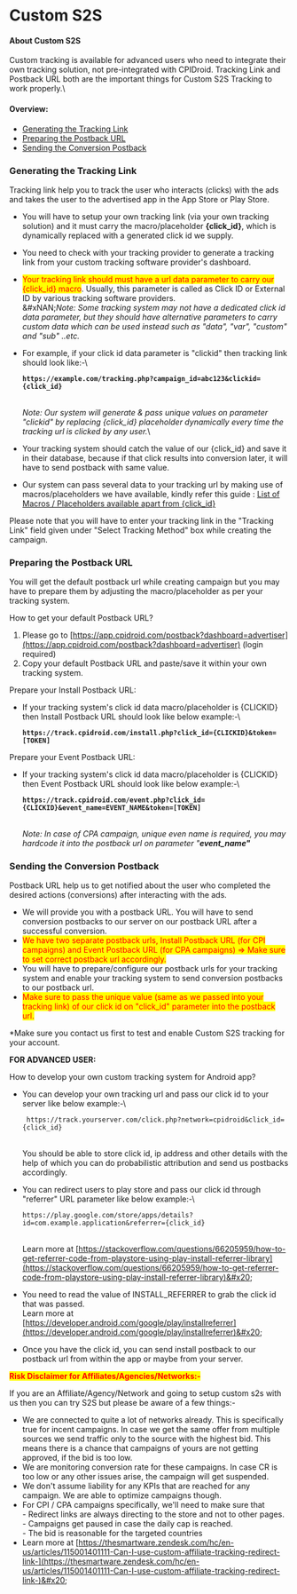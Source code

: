 # Custom S2S

#### **About Custom S2S**

Custom tracking is available for advanced users who need to integrate their own tracking solution, not pre-integrated with CPIDroid. Tracking Link and Postback URL both are the important things for Custom S2S Tracking to work properly.\


#### **Overview:**

* [Generating the Tracking Link](custom-s2s.md#h_01fedvwxkdt5pw4nb9qb6zaapb)
* [Preparing the Postback URL](custom-s2s.md#h_01fedy8x5ryvgw57e6fjtbxjwv)
* [Sending the Conversion Postback](custom-s2s.md#h_01fedy7vpts5166c9h7v07qc2x)

### Generating the Tracking Link <a href="#h_01fedvwxkdt5pw4nb9qb6zaapb" id="h_01fedvwxkdt5pw4nb9qb6zaapb"></a>

Tracking link help you to track the user who interacts (clicks) with the ads and takes the user to the advertised app in the App Store or Play Store.

* You will have to setup your own tracking link (via your own tracking solution) and it must carry the macro/placeholder **{click\_id}**, which is dynamically replaced with a generated click id we supply.
* You need to check with your tracking provider to generate a tracking link from your custom tracking software provider's dashboard.
* <mark style="color:red;">Your tracking link should must have a url data parameter to carry our {click\_id} macro</mark>. Usually, this parameter is called as Click ID or External ID by various tracking software providers.\
  &#xNAN;_&#x4E;ote: Some tracking system may not have a dedicated click id data parameter, but they should have alternative parameters to carry custom data which can be used instead such as "data", "var", "custom" and "sub" ..etc._
*   For example, if your click id data parameter is "clickid" then tracking link should look like:-\


    <pre><code><strong>https://example.com/tracking.php?campaign_id=abc123&#x26;clickid={click_id}
    </strong></code></pre>

    \
    _Note: Our system will generate & pass unique values on parameter "clickid" by replacing {click\_id} placeholder dynamically every time the tracking url is clicked by any user._\

* Your tracking system should catch the value of our {click\_id} and save it in their database, because if that click results into conversion later, it will have to send postback with same value.
* Our system can pass several data to your tracking url by making use of macros/placeholders we have available, kindly refer this guide : [List of Macros / Placeholders available apart from {click\_id}](https://thesmartware.zendesk.com/hc/en-us/articles/360026061891-List-of-Macros-Placeholders-available-apart-from-click-id-)&#x20;

Please note that you will have to enter your tracking link in the "Tracking Link" field given under "Select Tracking Method" box while creating the campaign.

### Preparing the Postback URL <a href="#h_01fedy8x5ryvgw57e6fjtbxjwv" id="h_01fedy8x5ryvgw57e6fjtbxjwv"></a>

You will get the default postback url while creating campaign but you may have to prepare them by adjusting the macro/placeholder as per your tracking system.

How to get your default Postback URL?

1. Please go to [https://app.cpidroid.com/postback?dashboard=advertiser](https://app.cpidroid.com/postback?dashboard=advertiser) (login required)
2. Copy your default Postback URL and paste/save it within your own tracking system.

Prepare your Install Postback URL:

*   If your tracking system's click id data macro/placeholder is {CLICKID} then Install Postback URL should look like below example:-\


    <pre><code><strong>https://track.cpidroid.com/install.php?click_id={CLICKID}&#x26;token=[TOKEN]
    </strong></code></pre>

Prepare your Event Postback URL:

*   If your tracking system's click id data macro/placeholder is {CLICKID} then Event Postback URL should look like below example:-\


    <pre><code><strong>https://track.cpidroid.com/event.php?click_id={CLICKID}&#x26;event_name=EVENT_NAME&#x26;token=[TOKEN]
    </strong></code></pre>

    \
    _Note: In case of CPA campaign, unique even name is required, you may hardcode it into the postback url on parameter "**event\_name"**_

### Sending the Conversion Postback <a href="#h_01fedy7vpts5166c9h7v07qc2x" id="h_01fedy7vpts5166c9h7v07qc2x"></a>

Postback URL help us to get notified about the user who completed the desired actions (conversions) after interacting with the ads.

* We will provide you with a postback URL. You will have to send conversion postbacks to our server on our postback URL after a successful conversion.
* <mark style="color:red;">We have two separate postback urls, Install Postback URL (for CPI campaigns) and Event Postback URL (for CPA campaigns) => Make sure to set correct postback url accordingly.</mark>
* You will have to prepare/configure our postback urls for your tracking system and enable your tracking system to send conversion postbacks to our postback url.
* <mark style="color:red;">Make sure to pass the unique value (same as we passed into your tracking link) of our click id on "click\_id" parameter into the postback url.</mark>

\*Make sure you contact us first to test and enable Custom S2S tracking for your account.

**FOR ADVANCED USER:**

How to develop your own custom tracking system for Android app?

*   You can develop your own tracking url and pass our click id to your server like below example:-\


    ```
     https://track.yourserver.com/click.php?network=cpidroid&click_id={click_id}
    ```

    \
    You should be able to store click id, ip address and other details with the help of which you can do probabilistic attribution and send us postbacks accordingly.
*   You can redirect users to play store and pass our click id through "referrer" URL parameter like below example:-\


    ```
    https://play.google.com/store/apps/details?id=com.example.application&referrer={click_id} 
    ```

    \
    Learn more at [https://stackoverflow.com/questions/66205959/how-to-get-referrer-code-from-playstore-using-play-install-referrer-library](https://stackoverflow.com/questions/66205959/how-to-get-referrer-code-from-playstore-using-play-install-referrer-library)&#x20;
* You need to read the value of INSTALL\_REFERRER to grab the click id that was passed.\
  Learn more at [https://developer.android.com/google/play/installreferrer](https://developer.android.com/google/play/installreferrer)&#x20;
* Once you have the click id, you can send install postback to our postback url from within the app or maybe from your server.



<mark style="color:red;">**Risk Disclaimer for Affiliates/Agencies/Networks:-**</mark>

If you are an Affiliate/Agency/Network and going to setup custom s2s with us then you can try S2S but please be aware of a few things:-

* We are connected to quite a lot of networks already. This is specifically true for incent campaigns. In case we get the same offer from multiple sources we send traffic only to the source with the highest bid. This means there is a chance that campaigns of yours are not getting approved, if the bid is too low.
* We are monitoring conversion rate for these campaigns. In case CR is too low or any other issues arise, the campaign will get suspended.
* We don't assume liability for any KPIs that are reached for any campaign. We are able to optimize campaigns though.
* For CPI / CPA campaigns specifically, we'll need to make sure that\
  &#x20;\- Redirect links are always directing to the store and not to other pages.\
  &#x20;\- Campaigns get paused in case the daily cap is reached.\
  &#x20;\- The bid is reasonable for the targeted countries
* Learn more at [https://thesmartware.zendesk.com/hc/en-us/articles/115001401111-Can-I-use-custom-affiliate-tracking-redirect-link-](https://thesmartware.zendesk.com/hc/en-us/articles/115001401111-Can-I-use-custom-affiliate-tracking-redirect-link-)&#x20;

